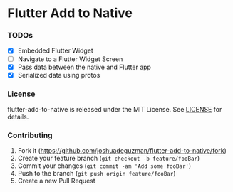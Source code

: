# Flutter Add to Native

### TODOs
- [X] Embedded Flutter Widget
- [ ] Navigate to a Flutter Widget Screen
- [X] Pass data between the native and Flutter app
- [X] Serialized data using protos

### License

flutter-add-to-native is released under the MIT License. See [LICENSE](https://github.com/joshuadeguzman/flutter-add-to-native/blob/master/LICENSE) for details.

### Contributing

1. Fork it (<https://github.com/joshuadeguzman/flutter-add-to-native/fork>)
2. Create your feature branch (`git checkout -b feature/fooBar`)
3. Commit your changes (`git commit -am 'Add some fooBar'`)
4. Push to the branch (`git push origin feature/fooBar`)
5. Create a new Pull Request